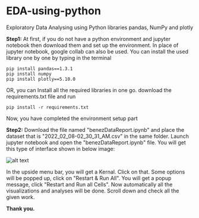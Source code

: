# EDA-using-python
Exploratory Data Analysing using Python libraries pandas, NumPy and plotly

**Step1:**
At first, if you do not have a python environment and jupyter notebook then download them and set up the environment. In place of jupyter notebook, google collab can also be used. 
You can install the used library one by one by typing in the terminal

    pip install pandas==1.3.1
    pip install numpy
    pip install plotly==5.10.0
    
OR, 
you can Install all the required libraries in one go. download the requirements.txt file and run

    pip install -r requirements.txt

Now, you have completed the environment setup part



**Step2:**
Download the file named "benezDataReport.ipynb" and place the dataset that is "2022_02_08-02_30_31_AM.csv" in the same folder.
Launch jupyter notebook and open the "benezDataReport.ipynb" file.
You will get this type of interface shown in below image:

![alt text](https://user-images.githubusercontent.com/87239578/195930117-3d4f2125-44a0-43d4-8b07-b1b18d3490af.png)

In the upside menu bar, you will get a Kernal. Click on that. Some options will be popped up, click on "Restart & Run All".
You will get a popup message, click "Restart and Run all Cells".
Now automatically all the visualizations and analyses will be done.
Scroll down and check all the given work.

**Thank you.**

